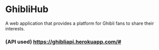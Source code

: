 # GhibliHub

A web application that provides a platform for Ghibli fans to share their interests.

### (API used) https://ghibliapi.herokuapp.com/#
